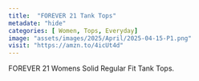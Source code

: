 ```yaml
---
title:  "FOREVER 21 Tank Tops"
metadate: "hide"
categories: [ Women, Tops, Everyday]
image: "assets/images/2025/April/2025-04-15-P1.png"
visit: "https://amzn.to/4icUt4d"
---
```

FOREVER 21 Womens Solid Regular Fit Tank Tops.